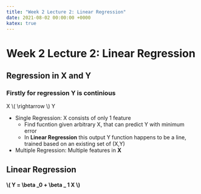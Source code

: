 ```yaml
---
title: "Week 2 Lecture 2: Linear Regression"
date: 2021-08-02 00:00:00 +0000
katex: true
---
```

# Week 2 Lecture 2: Linear Regression

## Regression in X and Y

### Firstly for **regression** Y is continious

X \\( \rightarrow \\) Y

* Single Regression: X consists of only 1 feature
  * Find fucntion given arbitrary X, that can predict Y with minimum error
  * In **Linear Regression** this output Y function happens to be a line, trained based on an existing set of (X,Y)
* Multiple Regression: Multiple features in **X**

## Linear Regression

#### \\( Y = \beta _0 + \beta _ 1 X \\)
